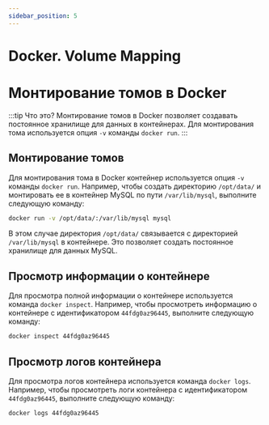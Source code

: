 ```yaml
---
sidebar_position: 5
---
```


# Docker. Volume Mapping

# Монтирование томов в Docker
:::tip Что это?
Монтирование томов в Docker позволяет создавать постоянное хранилище для данных в контейнерах. Для монтирования тома используется опция `-v` команды `docker run`.
:::

## Монтирование томов

Для монтирования тома в Docker контейнер используется опция `-v` команды `docker run`. Например, чтобы создать директорию `/opt/data/` и монтировать ее в контейнер MySQL по пути `/var/lib/mysql`, выполните следующую команду:

```bash
docker run -v /opt/data/:/var/lib/mysql mysql
```

В этом случае директория `/opt/data/` связывается с директорией `/var/lib/mysql` в контейнере. Это позволяет создать постоянное хранилище для данных MySQL.

## Просмотр информации о контейнере

Для просмотра полной информации о контейнере используется команда `docker inspect`. Например, чтобы просмотреть информацию о контейнере с идентификатором `44fdg0az96445`, выполните следующую команду:

```bash
docker inspect 44fdg0az96445
```

## Просмотр логов контейнера

Для просмотра логов контейнера используется команда `docker logs`. Например, чтобы просмотреть логи контейнера с идентификатором `44fdg0az96445`, выполните следующую команду:

```bash
docker logs 44fdg0az96445
```
